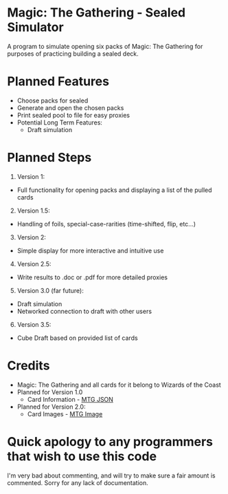 Magic: The Gathering - Sealed Simulator
===================
A program to simulate opening six packs of Magic: The Gathering for purposes of practicing building a sealed deck.

Planned Features
===================
* Choose packs for sealed
* Generate and open the chosen packs
* Print sealed pool to file for easy proxies
* Potential Long Term Features:
  * Draft simulation

Planned Steps
===================
1. Version 1:
  * Full functionality for opening packs and displaying a list of the pulled cards
2. Version 1.5:
  * Handling of foils, special-case-rarities (time-shifted, flip, etc...)
3. Version 2:
  * Simple display for more interactive and intuitive use
4. Version 2.5:
  * Write results to .doc or .pdf for more detailed proxies
5. Version 3.0 (far future):
  * Draft simulation
  * Networked connection to draft with other users
6. Version 3.5:
  * Cube Draft based on provided list of cards

Credits
===================
* Magic: The Gathering and all cards for it belong to Wizards of the Coast
* Planned for Version 1.0
  * Card Information - [MTG JSON](http://mtgjson.com/)
* Planned for Version 2.0:
  * Card Images - [MTG Image](http://mtgimage.com/)

Quick apology to any programmers that wish to use this code
===================
I'm very bad about commenting, and will try to make sure a fair amount is commented. Sorry for any lack of documentation.
